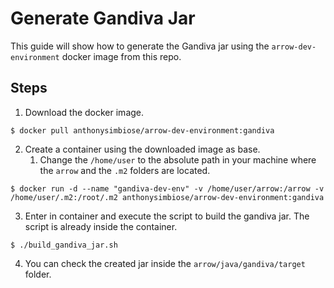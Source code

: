 # Generate Gandiva Jar
This guide will show how to generate the Gandiva jar using the `arrow-dev-environment` docker image from this repo.

## Steps
1. Download the docker image.
```shell
$ docker pull anthonysimbiose/arrow-dev-environment:gandiva
```
2. Create a container using the downloaded image as base.  
    1. Change the `/home/user` to the absolute path in your machine
    where the `arrow` and the `.m2` folders are located.
```shell
$ docker run -d --name "gandiva-dev-env" -v /home/user/arrow:/arrow -v /home/user/.m2:/root/.m2 anthonysimbiose/arrow-dev-environment:gandiva
```   
3. Enter in container and execute the script to build the gandiva jar.
The script is already inside the container.
```shell
$ ./build_gandiva_jar.sh
```
4. You can check the created jar inside the `arrow/java/gandiva/target`
folder.